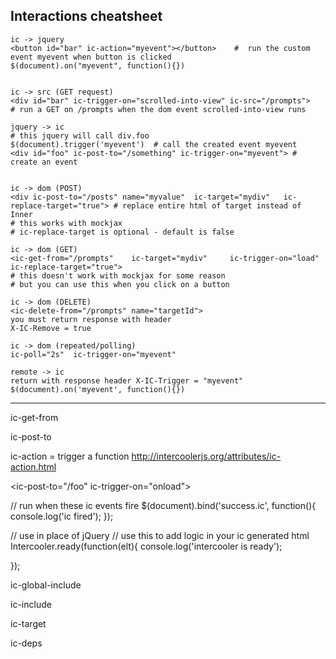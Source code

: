 

Interactions cheatsheet
----------------------
```
ic -> jquery
<button id="bar" ic-action="myevent"></button>    #  run the custom event myevent when button is clicked
$(document).on("myevent", function(){}) 


ic -> src (GET request)
<div id="bar" ic-trigger-on="scrolled-into-view" ic-src="/prompts">   # run a GET on /prompts when the dom event scrolled-into-view runs

jquery -> ic
# this jquery will call div.foo
$(document).trigger('myevent')  # call the created event myevent
<div id="foo" ic-post-to="/something" ic-trigger-on="myevent"> # create an event


ic -> dom (POST)
<div ic-post-to="/posts" name="myvalue"  ic-target="mydiv"   ic-replace-target="true"> # replace entire html of target instead of Inner
# this works with mockjax
# ic-replace-target is optional - default is false

ic -> dom (GET)
<ic-get-from="/prompts"    ic-target="mydiv"     ic-trigger-on="load" ic-replace-target="true">
# this doesn't work with mockjax for some reason
# but you can use this when you click on a button

ic -> dom (DELETE)
<ic-delete-from="/prompts" name="targetId">
you must return response with header
X-IC-Remove = true  

ic -> dom (repeated/polling)
ic-poll="2s"  ic-trigger-on="myevent"

remote -> ic
return with response header X-IC-Trigger = "myevent"
$(document).on('myevent', function(){})
```




----

ic-get-from

ic-post-to

ic-action = trigger a function
http://intercoolerjs.org/attributes/ic-action.html

<ic-post-to="/foo" ic-trigger-on="onload">

// run when these ic events fire
$(document).bind('success.ic', function(){
    console.log('ic fired'); 
});

// use in place of jQuery
// use this to add logic in your ic generated html 
Intercooler.ready(function(elt){
   console.log('intercooler is ready'); 

});

ic-global-include

ic-include


ic-target

ic-deps 